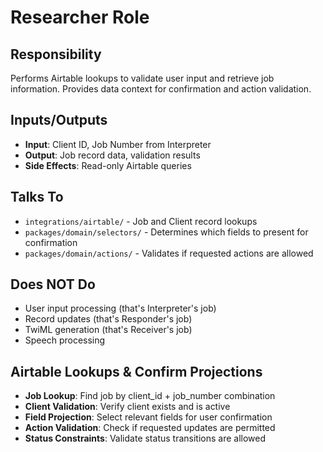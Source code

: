 # Researcher Role

## Responsibility
Performs Airtable lookups to validate user input and retrieve job information. Provides data context for confirmation and action validation.

## Inputs/Outputs
- **Input**: Client ID, Job Number from Interpreter
- **Output**: Job record data, validation results
- **Side Effects**: Read-only Airtable queries

## Talks To
- `integrations/airtable/` - Job and Client record lookups
- `packages/domain/selectors/` - Determines which fields to present for confirmation
- `packages/domain/actions/` - Validates if requested actions are allowed

## Does NOT Do
- User input processing (that's Interpreter's job)
- Record updates (that's Responder's job)
- TwiML generation (that's Receiver's job)
- Speech processing

## Airtable Lookups & Confirm Projections
- **Job Lookup**: Find job by client_id + job_number combination
- **Client Validation**: Verify client exists and is active
- **Field Projection**: Select relevant fields for user confirmation
- **Action Validation**: Check if requested updates are permitted
- **Status Constraints**: Validate status transitions are allowed
